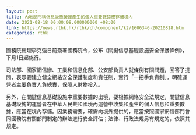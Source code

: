 ```yaml
---
layout: post
title: 內地部門稱信息設施營運產生的個人重要數據應存儲境內
date: 2021-08-18 00:00:08.000000000 +08:00
link: https://news.rthk.hk/rthk/ch/component/k2/1606346-20210818.htm
categories: rthk
---
```


國務院總理李克強日前簽署國務院令，公布《關鍵信息基礎設施安全保護條例》，下月1日起施行。

司法部、國家網信辦、工業和信息化部、公安部負責人就條例有關問題，回答了提問，表示要建立健全網絡安全保護制度和責任制，實行「一把手負責制」，明確運營者主要負責人負總責，保障人財物投入。

另外，在關鍵信息基礎設施中重要數據的出境，要根據網絡安全法規定，關鍵信息基礎設施的運營者在中華人民共和國境內運營中收集和產生的個人信息和重要數據，應當在境內存儲。因業務需要，確需向境外提供的，應當按照國家網信部門會同國務院有關部門制定的辦法進行安全評估；法律、行政法規另有規定的，依照其規定。
